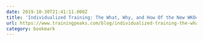 ```yaml
---
date: 2019-10-30T21:41:11.000Z
title: 'Individualized Training: The What, Why, and How Of the New WKO4 iLevels | T'
url: https://www.trainingpeaks.com/blog/individualized-training-the-what-why-and-how-of-the-new-wko4-ilevels/
category: bookmark
---
```

